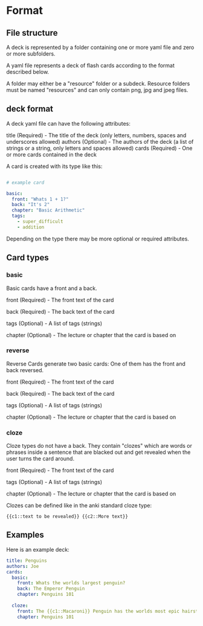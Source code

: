 # Format


## File structure 
A deck is represented by a folder containing one or more yaml file and zero or more 
subfolders.

A yaml file represents a deck of flash cards according to the format described below.

A folder may either be a "resource" folder or a subdeck. 
Resource folders must be named "resources" and can only contain png, jpg and jpeg files.

## deck format

A deck yaml file can have the following attributes:

title (Required) - The title of the deck (only letters, numbers, spaces and underscores allowed)
authors (Optional) - The authors of the deck (a list of strings or a string, only letters and spaces allowed)
cards (Required) - One or more cards contained in the deck

A card is created with its type like this:

```yaml

# example card

basic:
  front: "Whats 1 + 1?"
  back: "It's 2"
  chapter: "Basic Arithmetic"
  tags:
    - super_difficult
    - addition
```

Depending on the type there may be more optional or required attributes.

## Card types

### basic

Basic cards have a front and a back.

front (Required) - The front text of the card

back (Required) - The back text of the card

tags (Optional) - A list of tags (strings)

chapter (Optional) - The lecture or chapter that the card is based on

### reverse

Reverse Cards generate two basic cards: One of them has the front and back reversed.

front (Required) - The front text of the card

back (Required) - The back text of the card

tags (Optional) - A list of tags (strings)

chapter (Optional) - The lecture or chapter that the card is based on

### cloze

Cloze types do not have a back. They contain "clozes" which are words or phrases inside a sentence 
that are blacked out and get revealed when the user turns the card around.

front (Required) - The front text of the card

tags (Optional) - A list of tags (strings)

chapter (Optional) - The lecture or chapter that the card is based on


Clozes can be defined like in the anki standard cloze type: 

```
{{c1::text to be revealed}} {{c2::More text}}
```

## Examples

Here is an example deck:

```yaml
title: Penguins
authors: Joe
cards:
  basic:
    front: Whats the worlds largest penguin?
    back: The Emperor Penguin
    chapter: Penguins 101
    
  cloze:
    front: The {{c1::Macaroni}} Penguin has the worlds most epic hairstyle
    chapter: Penguins 101
```
